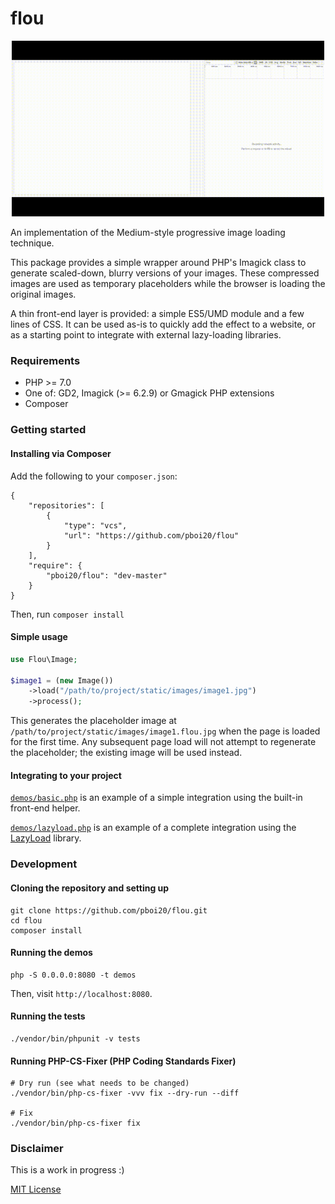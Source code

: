 # flou

<p align='center'>
<img src='./demos/img/basic-demo.gif' width="500" alt='Animation of the provided basic demo'>
</p>


An implementation of the Medium-style progressive image loading technique.

This package provides a simple wrapper around PHP's Imagick class to generate
scaled-down, blurry versions of your images. These compressed images are used
as temporary placeholders while the browser is loading the original images.

A thin front-end layer is provided: a simple ES5/UMD module and a few lines of
CSS. It can be used as-is to quickly add the effect to a website, or as a
starting point to integrate with external lazy-loading libraries.


### Requirements

- PHP >= 7.0
- One of: GD2, Imagick (>= 6.2.9) or Gmagick PHP extensions
- Composer


### Getting started

#### Installing via Composer

Add the following to your `composer.json`:

```
{
    "repositories": [
        {
            "type": "vcs",
            "url": "https://github.com/pboi20/flou"
        }
    ],
    "require": {
        "pboi20/flou": "dev-master"
    }
}

```

Then, run `composer install`


#### Simple usage

```php
use Flou\Image;

$image1 = (new Image())
    ->load("/path/to/project/static/images/image1.jpg")
    ->process();
```

This generates the placeholder image at `/path/to/project/static/images/image1.flou.jpg`
when the page is loaded for the first time. Any subsequent page load will not
attempt to regenerate the placeholder; the existing image will be used instead.


#### Integrating to your project

[`demos/basic.php`](https://github.com/pboi20/flou/tree/master/demos/basic.php)
is an example of a simple integration using the built-in front-end helper.

[`demos/lazyload.php`](https://github.com/pboi20/flou/tree/master/demos/lazyload.php)
is an example of a complete integration using the [LazyLoad](https://github.com/verlok/lazyload)
library.


### Development

#### Cloning the repository and setting up

```
git clone https://github.com/pboi20/flou.git
cd flou
composer install
```


#### Running the demos

```
php -S 0.0.0.0:8080 -t demos
```

Then, visit `http://localhost:8080`.


#### Running the tests

```
./vendor/bin/phpunit -v tests
```


#### Running PHP-CS-Fixer (PHP Coding Standards Fixer)

```
# Dry run (see what needs to be changed)
./vendor/bin/php-cs-fixer -vvv fix --dry-run --diff

# Fix
./vendor/bin/php-cs-fixer fix

```


### Disclaimer

This is a work in progress :)

[MIT License](https://github.com/pboi20/flou/blob/master/LICENSE)

